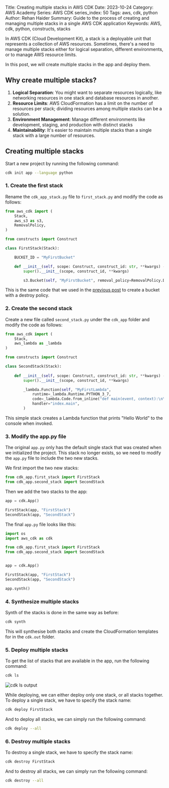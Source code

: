 Title: Creating multiple stacks in AWS CDK
Date: 2023-10-24
Category: AWS Academy
Series: AWS CDK
series_index: 50
Tags: aws, cdk, python
Author: Rehan Haider
Summary: Guide to the process of creating and managing multiple stacks in a single AWS CDK application
Keywords: AWS, cdk, python, constructs, stacks

In AWS CDK (Cloud Development Kit), a stack is a deployable unit that represents a collection of AWS resources. Sometimes, there's a need to manage multiple stacks either for logical separation, different environments, or to manage AWS resource limits. 

In this post, we will create multiple stacks in the app and deploy them.

## Why create multiple stacks?

1. **Logical Separation**: You might want to separate resources logically, like networking resources in one stack and database resources in another.
2. **Resource Limits**: AWS CloudFormation has a limit on the number of resources per stack; dividing resources among multiple stacks can be a solution.
3. **Environment Management**: Manage different environments like development, staging, and production with distinct stacks
4. **Maintainability**: It's easier to maintain multiple stacks than a single stack with a large number of resources.

## Creating multiple stacks

Start a new project by running the following command:

```bash
cdk init app --language python
```

### 1. Create the first stack

Rename the `cdk_app_stack.py` file to `first_stack.py` and modify the code as follows:

```python
from aws_cdk import (
    Stack,
    aws_s3 as s3,
    RemovalPolicy,
)

from constructs import Construct

class FirstStack(Stack):

    BUCKET_ID = "MyFirstBucket"

    def __init__(self, scope: Construct, construct_id: str, **kwargs) -> None:
        super().__init__(scope, construct_id, **kwargs)

        s3.Bucket(self, "MyFirstBucket", removal_policy=RemovalPolicy.DESTROY)
```

This is the same code that we used in the [previous post]({filename}50002000-cdk-update-app.md) to create a bucket with a destroy policy.


### 2. Create the second stack

Create a new file called `second_stack.py` under the `cdk_app` folder and modify the code as follows:

```python
from aws_cdk import (
    Stack,
    aws_lambda as _lambda
)

from constructs import Construct

class SecondStack(Stack):
    
    def __init__(self, scope: Construct, construct_id: str, **kwargs) -> None:
        super().__init__(scope, construct_id, **kwargs)

        _lambda.Function(self, "MyFirstLambda",
            runtime=_lambda.Runtime.PYTHON_3_7,
            code=_lambda.Code.from_inline("def main(event, context):\n\tprint('Hello World')"),
            handler="index.main",
        )
```

This simple stack creates a Lambda function that prints "Hello World" to the console when invoked.

### 3. Modify the app.py file

The original `app.py` only has the default single stack that was created when we initialized the project. This stack no longer exists, so we need to modify the `app.py` file to include the two new stacks.

We first import the two new stacks:

```python
from cdk_app.first_stack import FirstStack
from cdk_app.second_stack import SecondStack
```

Then we add the two stacks to the app:

```python
app = cdk.App()

FirstStack(app, "FirstStack")
SecondStack(app, "SecondStack")
```

The final `app.py` file looks like this:

```python
import os
import aws_cdk as cdk

from cdk_app.first_stack import FirstStack
from cdk_app.second_stack import SecondStack


app = cdk.App()

FirstStack(app, "FirstStack")
SecondStack(app, "SecondStack")

app.synth()
```

### 4. Synthesize multiple stacks

Synth of the stacks is done in the same way as before:

```bash
cdk synth
```

This will synthesise both stacks and create the CloudFormation templates for in the `cdk.out` folder.

### 5. Deploy multiple stacks

To get the list of stacks that are available in the app, run the following command:

```bash
cdk ls
```
![cdk ls output]({static}/images/aws-academy/50004000-01-cdk-ls-output.png)


While deploying, we can either deploy only one stack, or all stacks together. To deploy a single stack, we have to specify the stack name:

```bash
cdk deploy FirstStack
```

And to deploy all stacks, we can simply run the following command:

```bash
cdk deploy --all
```

### 6. Destroy multiple stacks

To destroy a single stack, we have to specify the stack name:

```bash
cdk destroy FirstStack
```

And to destroy all stacks, we can simply run the following command:

```bash
cdk destroy --all
```
